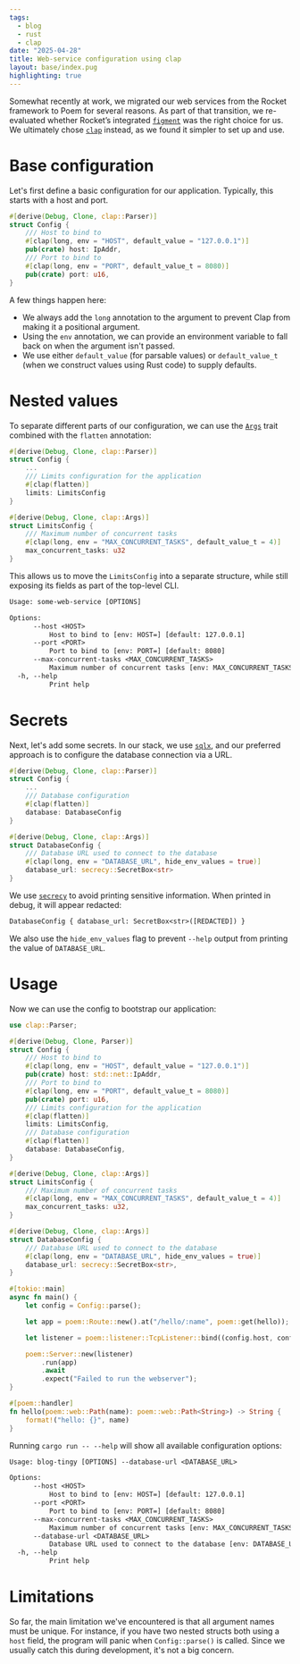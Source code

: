 ```yaml
---
tags:
  - blog
  - rust
  - clap
date: "2025-04-28"
title: Web-service configuration using clap
layout: base/index.pug
highlighting: true
---
```


Somewhat recently at work, we migrated our web services from the Rocket framework to Poem for several reasons. As part of that transition, we re-evaluated whether Rocket’s integrated [`figment`](https://docs.rs/figment/latest/figment/) was the right choice for us. We ultimately chose [`clap`](https://docs.rs/clap/latest/clap/) instead, as we found it simpler to set up and use.

# Base configuration

Let's first define a basic configuration for our application. Typically, this starts with a host and port.

```rust
#[derive(Debug, Clone, clap::Parser)]
struct Config {
    /// Host to bind to
    #[clap(long, env = "HOST", default_value = "127.0.0.1")]
    pub(crate) host: IpAddr,
    /// Port to bind to
    #[clap(long, env = "PORT", default_value_t = 8080)]
    pub(crate) port: u16,
}
```

A few things happen here:

- We always add the `long` annotation to the argument to prevent Clap from making it a positional argument.
- Using the `env` annotation, we can provide an environment variable to fall back on when the argument isn't passed.
- We use either `default_value` (for parsable values) or `default_value_t` (when we construct values using Rust code) to supply defaults.

# Nested values

To separate different parts of our configuration, we can use the [`Args`](https://docs.rs/clap/latest/clap/trait.Args.html) trait combined with the `flatten` annotation:

```rust
#[derive(Debug, Clone, clap::Parser)]
struct Config {
    ...
    /// Limits configuration for the application
    #[clap(flatten)]
    limits: LimitsConfig
}

#[derive(Debug, Clone, clap::Args)]
struct LimitsConfig {
    /// Maximum number of concurrent tasks
    #[clap(long, env = "MAX_CONCURRENT_TASKS", default_value_t = 4)]
    max_concurrent_tasks: u32
}
```

This allows us to move the `LimitsConfig` into a separate structure, while still exposing its fields as part of the top-level CLI.

```txt
Usage: some-web-service [OPTIONS]

Options:
      --host <HOST>
          Host to bind to [env: HOST=] [default: 127.0.0.1]
      --port <PORT>
          Port to bind to [env: PORT=] [default: 8080]
      --max-concurrent-tasks <MAX_CONCURRENT_TASKS>
          Maximum number of concurrent tasks [env: MAX_CONCURRENT_TASKS=] [default: 4]
  -h, --help
          Print help
```

# Secrets

Next, let's add some secrets. In our stack, we use [`sqlx`](https://docs.rs/sqlx/latest/sqlx/), and our preferred approach is to configure the database connection via a URL.

```rust
#[derive(Debug, Clone, clap::Parser)]
struct Config {
    ...
    /// Database configuration
    #[clap(flatten)]
    database: DatabaseConfig
}

#[derive(Debug, Clone, clap::Args)]
struct DatabaseConfig {
    /// Database URL used to connect to the database
    #[clap(long, env = "DATABASE_URL", hide_env_values = true)]
    database_url: secrecy::SecretBox<str>
}
```

We use [`secrecy`](https://docs.rs/secrecy/latest/secrecy/) to avoid printing sensitive information. When printed in debug, it will appear redacted:

```txt
DatabaseConfig { database_url: SecretBox<str>([REDACTED]) }
```

We also use the `hide_env_values` flag to prevent `--help` output from printing the value of `DATABASE_URL`.

# Usage

Now we can use the config to bootstrap our application:

```rust
use clap::Parser;

#[derive(Debug, Clone, Parser)]
struct Config {
    /// Host to bind to
    #[clap(long, env = "HOST", default_value = "127.0.0.1")]
    pub(crate) host: std::net::IpAddr,
    /// Port to bind to
    #[clap(long, env = "PORT", default_value_t = 8080)]
    pub(crate) port: u16,
    /// Limits configuration for the application
    #[clap(flatten)]
    limits: LimitsConfig,
    /// Database configuration
    #[clap(flatten)]
    database: DatabaseConfig,
}

#[derive(Debug, Clone, clap::Args)]
struct LimitsConfig {
    /// Maximum number of concurrent tasks
    #[clap(long, env = "MAX_CONCURRENT_TASKS", default_value_t = 4)]
    max_concurrent_tasks: u32,
}

#[derive(Debug, Clone, clap::Args)]
struct DatabaseConfig {
    /// Database URL used to connect to the database
    #[clap(long, env = "DATABASE_URL", hide_env_values = true)]
    database_url: secrecy::SecretBox<str>,
}

#[tokio::main]
async fn main() {
    let config = Config::parse();

    let app = poem::Route::new().at("/hello/:name", poem::get(hello));

    let listener = poem::listener::TcpListener::bind((config.host, config.port));

    poem::Server::new(listener)
        .run(app)
        .await
        .expect("Failed to run the webserver");
}

#[poem::handler]
fn hello(poem::web::Path(name): poem::web::Path<String>) -> String {
    format!("hello: {}", name)
}
```

Running `cargo run -- --help` will show all available configuration options:

```txt
Usage: blog-tingy [OPTIONS] --database-url <DATABASE_URL>

Options:
      --host <HOST>
          Host to bind to [env: HOST=] [default: 127.0.0.1]
      --port <PORT>
          Port to bind to [env: PORT=] [default: 8080]
      --max-concurrent-tasks <MAX_CONCURRENT_TASKS>
          Maximum number of concurrent tasks [env: MAX_CONCURRENT_TASKS=] [default: 4]
      --database-url <DATABASE_URL>
          Database URL used to connect to the database [env: DATABASE_URL]
  -h, --help
          Print help
```

# Limitations

So far, the main limitation we've encountered is that all argument names must be unique. For instance, if you have two nested structs both using a `host` field, the program will panic when `Config::parse()` is called. Since we usually catch this during development, it's not a big concern.
